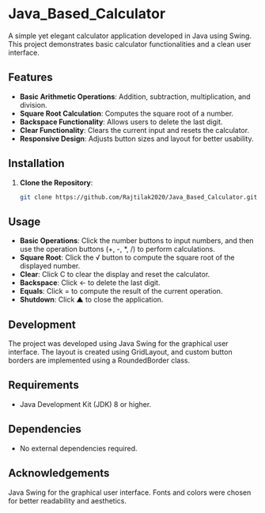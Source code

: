# Java_Based_Calculator
A simple yet elegant calculator application developed in Java using Swing. This project demonstrates basic calculator functionalities and a clean user interface.

## Features

- **Basic Arithmetic Operations**: Addition, subtraction, multiplication, and division.
- **Square Root Calculation**: Computes the square root of a number.
- **Backspace Functionality**: Allows users to delete the last digit.
- **Clear Functionality**: Clears the current input and resets the calculator.
- **Responsive Design**: Adjusts button sizes and layout for better usability.

## Installation

1. **Clone the Repository**:

   ```bash
   git clone https://github.com/Rajtilak2020/Java_Based_Calculator.git
## Usage
- **Basic Operations**: Click the number buttons to input numbers, and then use the operation buttons (+, -, *, /) to perform calculations.
- **Square Root**: Click the √ button to compute the square root of the displayed number.
- **Clear**: Click C to clear the display and reset the calculator.
- **Backspace**: Click ← to delete the last digit.
- **Equals**: Click = to compute the result of the current operation.
- **Shutdown**: Click ▲ to close the application.

## Development
The project was developed using Java Swing for the graphical user interface. The layout is created using GridLayout, and custom button borders are implemented using a RoundedBorder class.

## Requirements
- Java Development Kit (JDK) 8 or higher.

## Dependencies
- No external dependencies required.

## Acknowledgements
Java Swing for the graphical user interface.
Fonts and colors were chosen for better readability and aesthetics.
